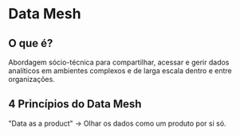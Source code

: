 # Data Mesh
## O que é?
Abordagem sócio-técnica para compartilhar, acessar e gerir dados analíticos em ambientes complexos e de larga escala dentro e entre organizações.

## 4 Princípios do Data Mesh

"Data as a product" -> Olhar os dados como um produto por si só.
